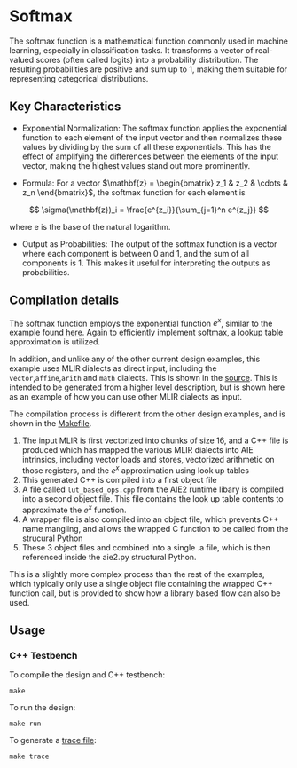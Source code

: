 <!---//===- README.md --------------------------*- Markdown -*-===//
//
// This file is licensed under the Apache License v2.0 with LLVM Exceptions.
// See https://llvm.org/LICENSE.txt for license information.
// SPDX-License-Identifier: Apache-2.0 WITH LLVM-exception
//
// Copyright (C) 2022, Advanced Micro Devices, Inc.
// 
//===----------------------------------------------------------------------===//-->

# Softmax

The softmax function is a mathematical function commonly used in machine learning, especially in classification tasks. It transforms a vector of real-valued scores (often called logits) into a probability distribution. The resulting probabilities are positive and sum up to 1, making them suitable for representing categorical distributions.

## Key Characteristics
* Exponential Normalization: The softmax function applies the exponential function to each element of the input vector and then normalizes these values by dividing by the sum of all these exponentials. This has the effect of amplifying the differences between the elements of the input vector, making the highest values stand out more prominently.

* Formula: For a vector $\mathbf{z} = \begin{bmatrix}
z_1 & z_2 & \cdots & z_n
\end{bmatrix}$, the softmax function for each element is

$$ \sigma(\mathbf{z})_i = \frac{e^{z_i}}{\sum_{j=1}^n e^{z_j}} $$


where e is the base of the natural logarithm.

* Output as Probabilities: The output of the softmax function is a vector where each component is between 0 and 1, and the sum of all components is 1. This makes it useful for interpreting the outputs as probabilities.


## Compilation details

The softmax function employs the exponential function $e^x$, similar to the example found [here](../../basic/eltwise_exp/). Again to efficiently implement softmax, a lookup table approximation is utilized.

In addition, and unlike any of the other current design examples, this example uses MLIR dialects as direct input, including the `vector`,`affine`,`arith` and `math` dialects.  This is shown in the [source](./bf16_softmax.mlir).  This is intended to be generated from a higher level description, but is shown here as an example of how you can use other MLIR dialects as input.

The compilation process is different from the other design examples, and is shown in the [Makefile](./Makefile).

1. The input MLIR is first vectorized into chunks of size 16, and a C++ file is produced which has mapped the various MLIR dialects into AIE intrinsics, including vector loads and stores, vectorized arithmetic on those registers, and the $e^x$ approximation using look up tables
1. This generated C++ is compiled into a first object file
1. A file called `lut_based_ops.cpp` from the AIE2 runtime libary is compiled into a second object file.  This file contains the look up table contents to approximate the $e^x$ function.
1. A wrapper file is also compiled into an object file, which prevents C++ name mangling, and allows the wrapped C function to be called from the strucural Python
1. These 3 object files and combined into a single .a file, which is then referenced inside the aie2.py structural Python.

This is a slightly more complex process than the rest of the examples, which typically only use a single object file containing the wrapped C++ function call, but is provided to show how a library based flow can also be used.

## Usage

### C++ Testbench

To compile the design and C++ testbench:

```
make
```

To run the design:

```
make run
```

To generate a [trace file](../../../programming_guide/section-4/section-4b/README.md):

```
make trace
```
